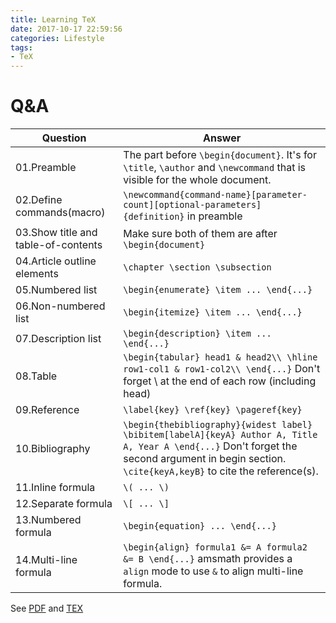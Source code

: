 ```yaml
---
title: Learning TeX
date: 2017-10-17 22:59:56
categories: Lifestyle
tags:
- TeX
---
```


# Q&A
Question | Answer
--- | ---
01.Preamble | The part before `\begin{document}`. It's for `\title`, `\author` and `\newcommand` that is visible for the whole document.
02.Define commands(macro) | `\newcommand{command-name}[parameter-count][optional-parameters]{definition}` in preamble
03.Show title and table-of-contents | Make sure both of them are after `\begin{document}`
04.Article outline elements | `\chapter \section \subsection`
05.Numbered list | `\begin{enumerate} \item ... \end{...}`
06.Non-numbered list | `\begin{itemize} \item ... \end{...}`
07.Description list | `\begin{description} \item ... \end{...}`
08.Table | `\begin{tabular} head1 & head2\\ \hline row1-col1 & row1-col2\\ \end{...}` Don't forget \\ at the end of each row (including head)
09.Reference | `\label{key} \ref{key} \pageref{key}`
10.Bibliography | `\begin{thebibliography}{widest label} \bibitem[labelA]{keyA} Author A, Title A, Year A \end{...}` Don't forget the second argument in begin section. `\cite{keyA,keyB}` to cite the reference(s).
11.Inline formula | `\( ... \)`
12.Separate formula | `\[ ... \]`
13.Numbered formula | `\begin{equation} ... \end{...}`
14.Multi-line formula | `\begin{align} formula1 &= A formula2 &= B \end{...}` amsmath provides a `align` mode to use `&` to align multi-line formula. 

See [PDF](2017/10/17/learning-tex/learning-tex.pdf) and [TEX](2017/10/17/learning-tex/learning-tex.tex)
